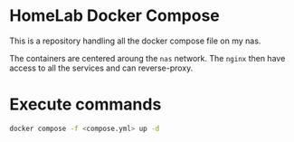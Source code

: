 HomeLab Docker Compose
===
This is a repository handling all the docker compose file on my nas.

The containers are centered aroung the `nas` network. The `nginx` then have access to all the services and can reverse-proxy.

# Execute commands
```sh
docker compose -f <compose.yml> up -d
